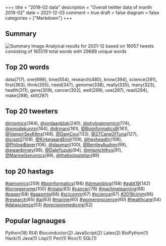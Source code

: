 +++
title = "2019-02 data"
description = "Overall twitter data of month 2019-02"
date = 2021-12-03
comment = true
draft = false
diagram = false
categories = ["Markdown"]
+++

## Summary
![Summary Image](/images/wordcloud/2019-02.png "Summary Image")
Analyical results for 2021-12 based on 16057 tweets consisting of 165519 total words with 29689 unique words


## Top 20 words
data(717), one(698), time(554), research(480), know(394), science(391), first(363), think(355), need(347), genome(338), really(335), many(323), health(311), gene(309), cancer(302), well(299), use(297), read(294), make(288), still(287)

## Top 20 tweeters
[@rnomics](https://twitter.com/rnomics)(364), [@jordaanblok](https://twitter.com/jordaanblok)(240), [@phylogenomics](https://twitter.com/phylogenomics)(174), [@omodekunrin](https://twitter.com/omodekunrin)(164), [@drmani](https://twitter.com/drmani)(161), [@BioinformaticsB](https://twitter.com/BioinformaticsB)(161), [@VampirSexKttns](https://twitter.com/VampirSexKttns)(148), [@DamCou](https://twitter.com/DamCou)(133), [@27CansOfTuna](https://twitter.com/27CansOfTuna)(127), [@cispt2](https://twitter.com/cispt2)(109), [@KirkegaardEmil](https://twitter.com/KirkegaardEmil)(109), [@hexheadtn](https://twitter.com/hexheadtn)(106), [@PhilippBayer](https://twitter.com/PhilippBayer)(106), [@daumari](https://twitter.com/daumari)(100), [@BentleyAudrey](https://twitter.com/BentleyAudrey)(99), [@ewanbirney](https://twitter.com/ewanbirney)(98), [@DaleYuzuki](https://twitter.com/DaleYuzuki)(94), [@mtanichthys](https://twitter.com/mtanichthys)(91), [@MarineGenomics](https://twitter.com/MarineGenomics)(89), [@thebiologistisn](https://twitter.com/thebiologistisn)(89)

## top 20 hastags
[#genomics](https://twitter.com/hashtag/genomics)(259) [#bioinformatics](https://twitter.com/hashtag/bioinformatics)(198) [#drmaniblog](https://twitter.com/hashtag/drmaniblog)(158) [#agbt19](https://twitter.com/hashtag/agbt19)(142) [#lornegenome](https://twitter.com/hashtag/lornegenome)(100) [#rstats](https://twitter.com/hashtag/rstats)(83) [#cancer](https://twitter.com/hashtag/cancer)(78) [#machinelearning](https://twitter.com/hashtag/machinelearning)(68) [#paper](https://twitter.com/hashtag/paper)(68) [#aaasmtg](https://twitter.com/hashtag/aaasmtg)(68) [#scicomm](https://twitter.com/hashtag/scicomm)(67) [#science](https://twitter.com/hashtag/science)(67) [#2019cimm](https://twitter.com/hashtag/2019cimm)(66) [#research](https://twitter.com/hashtag/research)(65) [#ai](https://twitter.com/hashtag/ai)(63) [#marine](https://twitter.com/hashtag/marine)(60) [#womeninscience](https://twitter.com/hashtag/womeninscience)(60) [#healthcare](https://twitter.com/hashtag/healthcare)(54) [#datascience](https://twitter.com/hashtag/datascience)(53) [#precisionmedicine](https://twitter.com/hashtag/precisionmedicine)(52)

## Popular lagnauges
Python(18) R(4) Bioconductor(2) JavaScript(2) Latex(2) BioPython(1) Hack(1) Java(1) Lisp(1) Perl(1) Rico(1) SQL(1)
